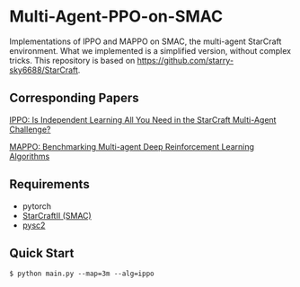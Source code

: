 # Multi-Agent-PPO-on-SMAC
Implementations of IPPO and MAPPO on SMAC, the multi-agent StarCraft environment. What we implemented is a simplified version, without complex tricks. This repository is based on https://github.com/starry-sky6688/StarCraft. 

## Corresponding Papers
[IPPO: Is Independent Learning All You Need in the StarCraft Multi-Agent Challenge?](https://arxiv.org/abs/2011.09533)

[MAPPO: Benchmarking Multi-agent Deep Reinforcement Learning Algorithms](https://arxiv.org/abs/2006.07869)

## Requirements
+ pytorch
+ [StarCraftII (SMAC)](https://github.com/oxwhirl/smac)
+ [pysc2](https://github.com/deepmind/pysc2)

## Quick Start
	$ python main.py --map=3m --alg=ippo


